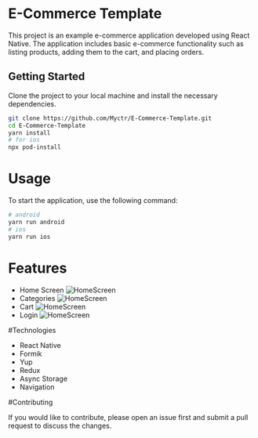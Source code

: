 # E-Commerce Template

This project is an example e-commerce application developed using React Native. The application includes basic e-commerce functionality such as listing products, adding them to the cart, and placing orders.

## Getting Started

Clone the project to your local machine and install the necessary dependencies.

```bash
git clone https://github.com/Myctr/E-Commerce-Template.git
cd E-Commerce-Template
yarn install
# for ios
npx pod-install
```

# Usage

To start the application, use the following command:

```bash
# android
yarn run android
# ios
yarn run ios
```

# Features

- Home Screen
  ![HomeScreen](screenshots/home.png)
- Categories
  ![HomeScreen](screenshots/categories.png)
- Cart
  ![HomeScreen](screenshots/cart.png)
- Login
  ![HomeScreen](screenshots/logşn.png)

#Technologies

- React Native
- Formik
- Yup
- Redux
- Async Storage
- Navigation

#Contributing

If you would like to contribute, please open an issue first and submit a pull request to discuss the changes.
